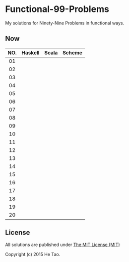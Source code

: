 Functional-99-Problems
======================

My solutions for Ninety-Nine Problems in functional ways.

Now
---

| NO. |   Haskell   |   Scala     |   Scheme    |
|:---:|:-----------:|:-----------:|:-----------:|
| 01  |             |             |             | 
| 02  |             |             |             | 
| 03  |             |             |             | 
| 04  |             |             |             | 
| 05  |             |             |             | 
| 06  |             |             |             | 
| 07  |             |             |             | 
| 08  |             |             |             | 
| 09  |             |             |             | 
| 10  |             |             |             | 
| 11  |             |             |             | 
| 12  |             |             |             | 
| 13  |             |             |             | 
| 14  |             |             |             | 
| 15  |             |             |             | 
| 16  |             |             |             | 
| 17  |             |             |             | 
| 18  |             |             |             | 
| 19  |             |             |             | 
| 20  |             |             |             | 

License
-------

All solutions are published under [The MIT License (MIT)](http://mit-license.org/)

Copyright (c) 2015 He Tao.


